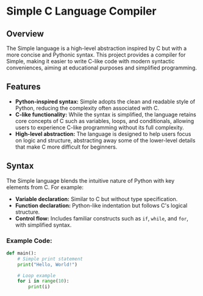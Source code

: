 # Simple C Language Compiler

## Overview

The Simple language is a high-level abstraction inspired by C but with a more concise and Pythonic syntax. This project provides a compiler for Simple, making it easier to write C-like code with modern syntactic conveniences, aiming at educational purposes and simplified programming.

## Features

- **Python-inspired syntax:** Simple adopts the clean and readable style of Python, reducing the complexity often associated with C.
- **C-like functionality:** While the syntax is simplified, the language retains core concepts of C such as variables, loops, and conditionals, allowing users to experience C-like programming without its full complexity.
- **High-level abstraction:** The language is designed to help users focus on logic and structure, abstracting away some of the lower-level details that make C more difficult for beginners.

## Syntax

The Simple language blends the intuitive nature of Python with key elements from C. For example:

- **Variable declaration:** Similar to C but without type specification.
- **Function declaration:** Python-like indentation but follows C's logical structure.
- **Control flow:** Includes familiar constructs such as `if`, `while`, and `for`, with simplified syntax.

### Example Code:

```python
def main():
    # Simple print statement
    print("Hello, World!")

    # Loop example
    for i in range(10):
        print(i)
